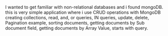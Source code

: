 I wanted to get familiar with non-relational databases and i found mongoDB.
this is very simple application where i use CRUD operations with MongoDB
creating collections, read, and, or queries, IN queries, update, delete,
Pagination example,
sorting documents,
getting documents by Sub document field,
getting documents by Array Value,
starts with query. 
